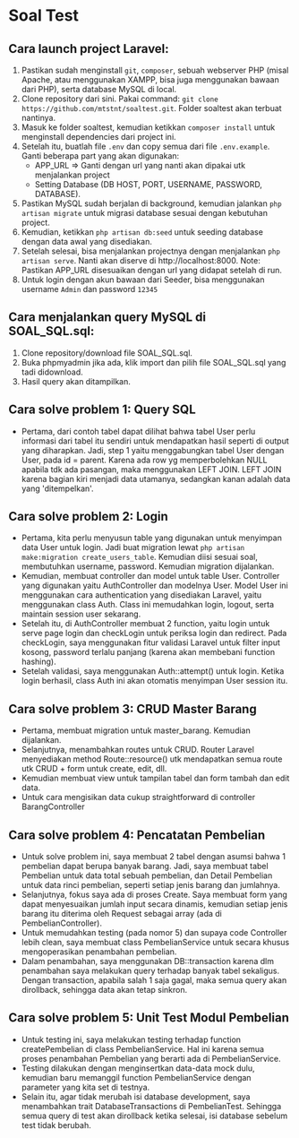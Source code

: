 # Soal Test

## Cara launch project Laravel:
1. Pastikan sudah menginstall `git`, `composer`, sebuah webserver PHP (misal Apache, atau menggunakan XAMPP, bisa juga menggunakan bawaan dari PHP), serta database MySQL di local.
2. Clone repository dari sini. Pakai command: `git clone https://github.com/mtstnt/soaltest.git`. Folder soaltest akan terbuat nantinya.
3. Masuk ke folder soaltest, kemudian ketikkan `composer install` untuk menginstall dependencies dari project ini.
4. Setelah itu, buatlah file `.env` dan copy semua dari file `.env.example`. Ganti beberapa part yang akan digunakan:
   - APP_URL => Ganti dengan url yang nanti akan dipakai utk menjalankan project
   - Setting Database (DB HOST, PORT, USERNAME, PASSWORD, DATABASE).
5. Pastikan MySQL sudah berjalan di background, kemudian jalankan `php artisan migrate` untuk migrasi database sesuai dengan kebutuhan project.
6. Kemudian, ketikkan `php artisan db:seed` untuk seeding database dengan data awal yang disediakan.
7. Setelah selesai, bisa menjalankan projectnya dengan menjalankan `php artisan serve`. Nanti akan diserve di http://localhost:8000.
  Note: Pastikan APP_URL disesuaikan dengan url yang didapat setelah di run.
8. Untuk login dengan akun bawaan dari Seeder, bisa menggunakan username `Admin` dan password `12345`

## Cara menjalankan query MySQL di SOAL_SQL.sql:
1. Clone repository/download file SOAL_SQL.sql.
2. Buka phpmyadmin jika ada, klik import dan pilih file SOAL_SQL.sql yang tadi didownload.
3. Hasil query akan ditampilkan.

## Cara solve problem 1: Query SQL
- Pertama, dari contoh tabel dapat dilihat bahwa tabel User perlu informasi dari tabel itu sendiri untuk mendapatkan hasil seperti di output yang diharapkan. Jadi, step 1 yaitu menggabungkan tabel User dengan User, pada id = parent. Karena ada row yg memperbolehkan NULL apabila tdk ada pasangan, maka menggunakan LEFT JOIN. LEFT JOIN karena bagian kiri menjadi data utamanya, sedangkan kanan adalah data yang 'ditempelkan'.

## Cara solve problem 2: Login
- Pertama, kita perlu menyusun table yang digunakan untuk menyimpan data User untuk login. Jadi buat migration lewat `php artisan make:migration create_users_table`. Kemudian diisi sesuai soal, membutuhkan username, password. Kemudian migration dijalankan.
- Kemudian, membuat controller dan model untuk table User. Controller yang digunakan yaitu AuthController dan modelnya User. Model User ini menggunakan cara authentication yang disediakan Laravel, yaitu menggunakan class Auth. Class ini memudahkan login, logout, serta maintain session user sekarang.
- Setelah itu, di AuthController membuat 2 function, yaitu login untuk serve page login dan checkLogin untuk periksa login dan redirect. Pada checkLogin, saya menggunakan fitur validasi Laravel untuk filter input kosong, password terlalu panjang (karena akan membebani function hashing). 
- Setelah validasi, saya menggunakan Auth::attempt() untuk login. Ketika login berhasil, class Auth ini akan otomatis menyimpan User session itu.

## Cara solve problem 3: CRUD Master Barang
- Pertama, membuat migration untuk master_barang. Kemudian dijalankan.
- Selanjutnya, menambahkan routes untuk CRUD. Router Laravel menyediakan method Route::resource() utk mendapatkan semua route utk CRUD + form untuk create, edit, dll.
- Kemudian membuat view untuk tampilan tabel dan form tambah dan edit data.
- Untuk cara mengisikan data cukup straightforward di controller BarangController
  
## Cara solve problem 4: Pencatatan Pembelian
- Untuk solve problem ini, saya membuat 2 tabel dengan asumsi bahwa 1 pembelian dapat berupa banyak barang. Jadi, saya membuat tabel Pembelian untuk data total sebuah pembelian, dan Detail Pembelian untuk data rinci pembelian, seperti setiap jenis barang dan jumlahnya.
- Selanjutnya, fokus saya ada di proses Create. Saya membuat form yang dapat menyesuaikan jumlah input secara dinamis, kemudian setiap jenis barang itu diterima oleh Request sebagai array (ada di PembelianController). 
- Untuk memudahkan testing (pada nomor 5) dan supaya code Controller lebih clean, saya membuat class PembelianService untuk secara khusus mengoperasikan penambahan pembelian.
- Dalam penambahan, saya menggunakan DB::transaction karena dlm penambahan saya melakukan query terhadap banyak tabel sekaligus. Dengan transaction, apabila salah 1 saja gagal, maka semua query akan dirollback, sehingga data akan tetap sinkron.

## Cara solve problem 5: Unit Test Modul Pembelian
- Untuk testing ini, saya melakukan testing terhadap function createPembelian di class PembelianService. Hal ini karena semua proses penambahan Pembelian yang berarti ada di PembelianService. 
- Testing dilakukan dengan menginsertkan data-data mock dulu, kemudian baru memanggil function PembelianService dengan parameter yang kita set di testnya.
- Selain itu, agar tidak merubah isi database development, saya menambahkan trait DatabaseTransactions di PembelianTest. Sehingga semua query di test akan dirollback ketika selesai, isi database sebelum test tidak berubah.